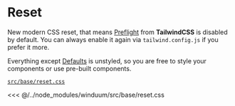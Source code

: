 # Reset
New modern CSS reset, that means [Preflight](https://tailwindcss.com/docs/preflight#border-styles-are-reset-globally) from **TailwindCSS** is disabled by default.
You can always enable it again via `tailwind.config.js` if you prefer it more.

Everything except [Defaults](https://github.com/winduum/winduum/blob/main/src/base/defaults.css) is unstyled, so you are free to style your components or use pre-built components.

[`src/base/reset.css`](https://github.com/winduum/winduum/blob/main/src/base/reset.css)

<<< @/../node_modules/winduum/src/base/reset.css
